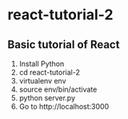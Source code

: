# react-tutorial-2

## Basic tutorial of React

1. Install Python
2. cd react-tutorial-2
3. virtualenv env
4. source env/bin/activate
5. python server.py
6. Go to http://localhost:3000
